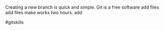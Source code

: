 Creating a new branch is quick and simple.
Git is a free software
add files
add files make works two hours.
 add 
 
#gitskills

